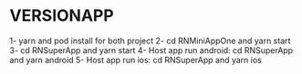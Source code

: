 # VERSIONAPP
1- yarn and pod install for both project
2- cd RNMiniAppOne and yarn start
3- cd RNSuperApp and yarn start
4- Host app run  android: cd RNSuperApp and yarn android 
5- Host app run  ios: cd RNSuperApp and yarn ios 
